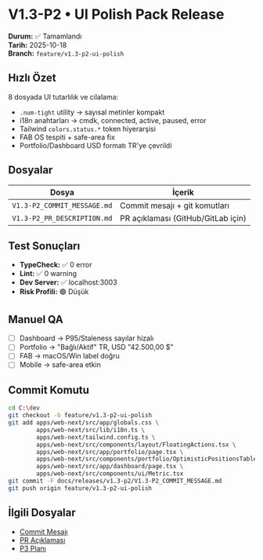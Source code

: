 # V1.3-P2 • UI Polish Pack Release

**Durum:** ✅ Tamamlandı  
**Tarih:** 2025-10-18  
**Branch:** `feature/v1.3-p2-ui-polish`

## Hızlı Özet

8 dosyada UI tutarlılık ve cilalama:
- `.num-tight` utility → sayısal metinler kompakt
- i18n anahtarları → cmdk, connected, active, paused, error
- Tailwind `colors.status.*` token hiyerarşisi
- FAB OS tespiti + safe-area fix
- Portfolio/Dashboard USD formatı TR'ye çevrildi

## Dosyalar

| Dosya | İçerik |
|-------|--------|
| `V1.3-P2_COMMIT_MESSAGE.md` | Commit mesajı + git komutları |
| `V1.3-P2_PR_DESCRIPTION.md` | PR açıklaması (GitHub/GitLab için) |

## Test Sonuçları

- **TypeCheck:** ✅ 0 error
- **Lint:** ✅ 0 warning
- **Dev Server:** ✅ localhost:3003
- **Risk Profili:** 🟢 Düşük

## Manuel QA

- [ ] Dashboard → P95/Staleness sayılar hizalı
- [ ] Portfolio → "Bağlı/Aktif" TR, USD "42.500,00 $"
- [ ] FAB → macOS/Win label doğru
- [ ] Mobile → safe-area etkin

## Commit Komutu

```bash
cd C:\dev
git checkout -b feature/v1.3-p2-ui-polish
git add apps/web-next/src/app/globals.css \
        apps/web-next/src/lib/i18n.ts \
        apps/web-next/tailwind.config.ts \
        apps/web-next/src/components/layout/FloatingActions.tsx \
        apps/web-next/src/app/portfolio/page.tsx \
        apps/web-next/src/components/portfolio/OptimisticPositionsTable.tsx \
        apps/web-next/src/app/dashboard/page.tsx \
        apps/web-next/src/components/ui/Metric.tsx
git commit -F docs/releases/v1.3-p2/V1.3-P2_COMMIT_MESSAGE.md
git push origin feature/v1.3-p2-ui-polish
```

## İlgili Dosyalar

- [Commit Mesajı](./V1.3-P2_COMMIT_MESSAGE.md)
- [PR Açıklaması](./V1.3-P2_PR_DESCRIPTION.md)
- [P3 Planı](../V1.3-P3_PLAN_DRAFT.md)

